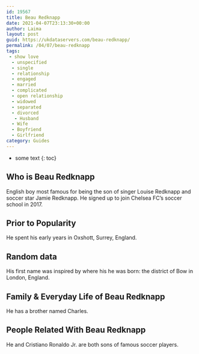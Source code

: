 ```yaml
---
id: 19567
title: Beau Redknapp
date: 2021-04-07T23:13:30+00:00
author: Laima
layout: post
guid: https://ukdataservers.com/beau-redknapp/
permalink: /04/07/beau-redknapp
tags:
 - show love
  - unspecified
  - single
  - relationship
  - engaged
  - married
  - complicated
  - open relationship
  - widowed
  - separated
  - divorced
   - Husband
  - Wife
  - Boyfriend
  - Girlfriend
category: Guides
---
```


* some text
{: toc}


## Who is Beau Redknapp
                  
                  
                  
English boy most famous for being the son of singer Louise Redknapp and soccer star Jamie Redknapp. He signed up to join Chelsea FC&#8217;s soccer school in 2017.
                  
              
            
              
            
                
                
                
## Prior to Popularity
                  
                  
                  
He spent his early years in Oxshott, Surrey, England. 
                  
              
            
              
            
                
                
                
## Random data
                  
                  
                  
His first name was inspired by where his he was born: the district of Bow in London, England. 
                  
              
            
              
            
                
                
                
## Family & Everyday Life of Beau Redknapp
                  
                  
                  
He has a brother named Charles. 
                  
              
            
              
            
                
                
                
## People Related With Beau Redknapp
                  
                  
                  
He and Cristiano Ronaldo Jr. are both sons of famous soccer players. 
                  
              
            
              
            
                
              
            
              
              
            
            
              
            
          
          
          